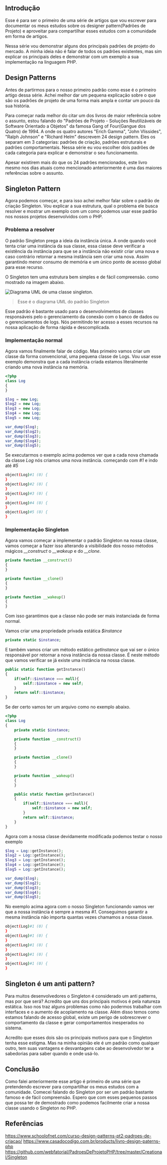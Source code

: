 ## Introdução
Esse é para ser o primeiro de uma série de artigos que vou escrever para documentar os meus estudos sobre os designer pattern(Padrões de Projeto) e aproveitar para compartilhar esses estudos com a comunidade em forma de artigos.

Nessa série vou demonstrar alguns dos principais padrões de projeto do mercado. A minha ideia não é falar de todos os padrões existentes, mas sim explicar os principais deles e demonstrar com um exemplo a sua implementação na linguagem PHP.

## Design Patterns
Antes de partirmos para o nosso primeiro padrão como esse é o primeiro artigo dessa série. Achei melhor dar um pequena explicação sobre o que são os padrões de projeto de uma forma mais ampla e contar um pouco da sua história.

Para começar nada melhor do citar um dos livros de maior referência sobre o assunto, estou falando do "Padrões de Projeto - Soluções Reutilizáveis de Software Orientado a Objetos" da famosa Gang of Four(Gangue dos Quatro) de 1994. A onde os quatro autores "Erich Gamma", "John Vlissides", "Ralph Johnson" e "Richard Helm" descrevem 24 design pattern. Eles os separam em 3 categorias: padrões de criação, padrões estruturais e padrões comportamentais. Nessa série eu vou escolher dois padrões de cada categoria para explicar e demonstrar o seu funcionamento.

Apesar existirem mais do que os 24 padrões mencionados, este livro mesmo nos dias atuais como mencionado anteriormente é uma das maiores referências sobre o assunto.

## Singleton Pattern
Agora podemos começar, e para isso achei melhor falar sobre o padrão de criação Singleton. Vou explicar a sua estrutura, qual o problema ele busca resolver e mostrar um exemplo com um como podemos usar esse padrão nos nossos projetos desenvolvidos com o PHP.

### Problema a resolver
O padrão Singleton prega a ideia da instância única. A onde quando você tenta criar uma instância da sua classe, essa classe deve verificar a existência da instância para que se a instância não existir criar uma nova e caso contrário retornar a mesma instância sem criar uma nova. Assim garantindo menor consumo de memória e um único ponto de acesso global para esse recurso.

O Singleton tem uma estrutura bem simples e de fácil compreensão. como mostrado na imagem abaixo.

![Diagrama UML de uma classe singleton.](https://raw.githubusercontent.com/webfatorial/PadroesDeProjetoPHP/master/Creational/Singleton/uml/uml.png)
 > Esse é o diagrama UML do padrão Singleton


Esse padrão é bastante usado para o desenvolvimentos de classes responsáveis pelo o gerenciamento da conexão com o banco de dados ou o gerenciamentos de logs. Nós permitindo ter acesso a esses recursos na nossa aplicação de forma rápida e descomplicada.

### Implementação normal
Agora vamos finalmente falar de código. Mas primeiro vamos criar um classe da forma convencional, uma pequena classe de Logs. Vou usar esse exemplo demonstra que a cada instância criada estamos literalmente criando uma nova instância na memória.

```php
<?php
class Log
{
}

$log = new Log;
$log2 = new Log;
$log3 = new Log;
$log4 = new Log;
$log5 = new Log;

var_dump($log);
var_dump($log2);
var_dump($log3);
var_dump($log4);
var_dump($log5);
```
Se executarmos o exemplo acima podemos ver que a cada nova chamada da classe *Log* nós criamos uma nova instância. começando com *#1* e indo até *#5*
```bash
object(Log)#1 (0) {
}
object(Log)#2 (0) {
}
object(Log)#3 (0) {
}
object(Log)#4 (0) {
}
object(Log)#5 (0) {
}
```

### Implementação Singleton
Agora vamos começar a implementar o padrão Singleton na nossa classe, vamos começar a fazer isso alterando a visibilidade dos nosso métodos mágicos *__construct* o *__wakeup* e do *__clone*.

```php
private function __construct()
{
}

private function __clone()
{
}

private function __wakeup()
{
}
```
Com isso garantimos que a classe não pode ser mais instanciada de forma normal.


Vamos criar uma propriedade privada estática *$instance*
```php
private static $instance;
```
 E também vamos criar um método estático *getInstance* que vai ser o único responsável por retornar a nova instância da nossa classe. É neste método que vamos verificar se já existe uma instância na nossa classe.

```php
public static function getInstance()
{
    if(self::$instance === null){
        self::$instance = new self;
    }
    return self::$instance;
}
```

Se der certo vamos ter um arquivo como no exemplo abaixo.
```php
<?php
class Log
{
    private static $instance;

    private function __construct()
    {
    }

    private function __clone()
    {
    }

    private function __wakeup()
    {
    }

    public static function getInstance()
    {
        if(self::$instance === null){
            self::$instance = new self;
        }
        return self::$instance;
    }
}
```

Agora com a nossa classe devidamente modificada podemos testar o nosso exemplo
```php
$log = Log::getInstance();
$log2 = Log::getInstance();
$log3 = Log::getInstance();
$log4 = Log::getInstance();
$log5 = Log::getInstance();

var_dump($log);
var_dump($log2);
var_dump($log3);
var_dump($log4);
var_dump($log5);
```
No exemplo acima agora com o nosso Singleton funcionando vamos ver que a nossa instância é sempre a mesma *#1*. Conseguimos garantir a mesma instância não importa quantas vezes chamamos a nossa classe.
```bash
object(Log)#1 (0) {
}
object(Log)#1 (0) {
}
object(Log)#1 (0) {
}
object(Log)#1 (0) {
}
object(Log)#1 (0) {
}
```

## Singleton é um anti pattern?
Para muitos desenvolvedores o Singleton é considerado um anti patterns, mas por que será? Acredito que uns dos principais motivos é pela natureza estática. Isso nos traz alguns problemas como não podermos trabalhar com interfaces e o aumento de acoplamento na classe. Além disso temos como estamos falando de acesso global, existe um perigo de sobrescrever o comportamento da classe e gerar comportamentos inesperados no sistema.

Acredito que esses dois são os principais motivos para que o Singleton tenha esse estigma. Mas na minha opinião ele é um padrão como qualquer outro, tem suas vantagens e desvantagens cabe ao desenvolvedor ter a sabedorias para saber quando e onde usá-lo.

## Conclusão
Como falei anteriormente esse artigo é primeiro de uma série que pretendendo escrever para compartilhar os meus estudos com a comunidade. Comecei falando do Singleton por ser um padrão bastante famoso e de fácil compreensão. Espero que com esses pequenos passos que possa ter de demostrado como podemos facilmente criar a nossa classe usando o Singleton no PHP.

## Referências
<https://www.schoolofnet.com/curso-design-patterns-pt2-padroes-de-criacao/>
<https://www.casadocodigo.com.br/products/livro-design-paterns-php>
<https://github.com/webfatorial/PadroesDeProjetoPHP/tree/master/Creational/Singleton>
